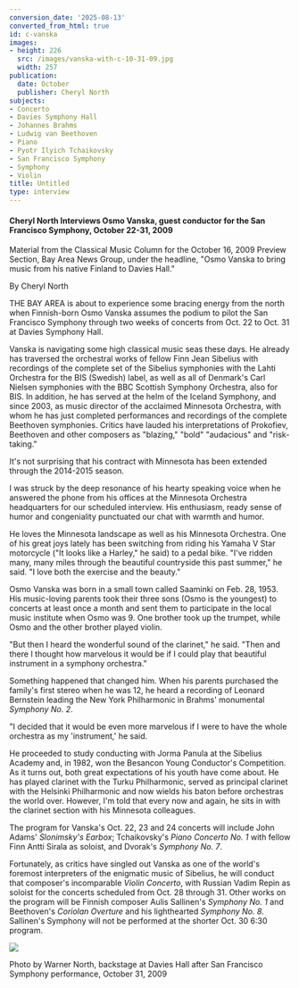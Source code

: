 ```yaml
---
conversion_date: '2025-08-13'
converted_from_html: true
id: c-vanska
images:
- height: 226
  src: /images/vanska-with-c-10-31-09.jpg
  width: 257
publication:
  date: October
  publisher: Cheryl North
subjects:
- Concerto
- Davies Symphony Hall
- Johannes Brahms
- Ludwig van Beethoven
- Piano
- Pyotr Ilyich Tchaikovsky
- San Francisco Symphony
- Symphony
- Violin
title: Untitled
type: interview
---
```


#### **Cheryl North Interviews Osmo Vanska, guest conductor for the San Francisco Symphony, October 22-31, 2009**

Material from the Classical Music Column for the October 16, 2009 Preview Section, Bay Area News Group, under the headline, "Osmo Vanska to bring music from his native Finland to Davies Hall."

By Cheryl North

THE BAY AREA is about to experience some bracing energy from the north when Finnish-born Osmo Vanska assumes the podium to pilot the San Francisco Symphony through two weeks of concerts from Oct. 22 to Oct. 31 at Davies Symphony Hall.

Vanska is navigating some high classical music seas these days. He already has traversed the orchestral works of fellow Finn Jean Sibelius with recordings of the complete set of the Sibelius symphonies with the Lahti Orchestra for the BIS (Swedish) label, as well as all of Denmark's Carl Nielsen symphonies with the BBC Scottish Symphony Orchestra, also for BIS. In addition, he has served at the helm of the Iceland Symphony, and since 2003, as music director of the acclaimed Minnesota Orchestra, with whom he has just completed performances and recordings of the complete Beethoven symphonies. Critics have lauded his interpretations of Prokofiev, Beethoven and other composers as "blazing," "bold" "audacious" and "risk-taking."

It's not surprising that his contract with Minnesota has been extended through the 2014-2015 season.

I was struck by the deep resonance of his hearty speaking voice when he answered the phone from his offices at the Minnesota Orchestra headquarters for our scheduled interview. His enthusiasm, ready sense of humor and congeniality punctuated our chat with warmth and humor.

He loves the Minnesota landscape as well as his Minnesota Orchestra. One of his great joys lately has been switching from riding his Yamaha V Star motorcycle ("It looks like a Harley," he said) to a pedal bike. "I've ridden many, many miles through the beautiful countryside this past summer," he said. "I love both the exercise and the beauty."

Osmo Vanska was born in a small town called Saaminki on Feb. 28, 1953. His music-loving parents took their three sons (Osmo is the youngest) to concerts at least once a month and sent them to participate in the local music institute when Osmo was 9. One brother took up the trumpet, while Osmo and the other brother played violin.

"But then I heard the wonderful sound of the clarinet," he said. "Then and there I thought how marvelous it would be if I could play that beautiful instrument in a symphony orchestra."

Something happened that changed him. When his parents purchased the family's first stereo when he was 12, he heard a recording of Leonard Bernstein leading the New York Philharmonic in Brahms' monumental *Symphony No. 2*.

"I decided that it would be even more marvelous if I were to have the whole orchestra as my 'instrument,' he said.

He proceeded to study conducting with Jorma Panula at the Sibelius Academy and, in 1982, won the Besancon Young Conductor's Competition. As it turns out, both great expectations of his youth have come about. He has played clarinet with the Turku Philharmonic, served as principal clarinet with the Helsinki Philharmonic and now wields his baton before orchestras the world over. However, I'm told that every now and again, he sits in with the clarinet section with his Minnesota colleagues.

The program for Vanska's Oct. 22, 23 and 24 concerts will include John Adams' *Slonimsky's Earbox*; Tchaikovsky's *Piano Concerto No. 1* with fellow Finn Antti Sirala as soloist, and Dvorak's *Symphony No. 7*.

Fortunately, as critics have singled out Vanska as one of the world's foremost interpreters of the enigmatic music of Sibelius, he will conduct that composer's incomparable *Violin Concerto*, with Russian Vadim Repin as soloist for the concerts scheduled from Oct. 28 through 31. Other works on the program will be Finnish composer Aulis Sallinen's *Symphony No. 1* and Beethoven's *Coriolan Overture* and his lighthearted *Symphony No. 8*. Sallinen's Symphony will not be performed at the shorter Oct. 30 6:30 program.

![](/images/vanska-with-c-10-31-09.jpg)

Photo by Warner North, backstage at
Davies Hall after San Francisco Symphony performance, October 31, 2009

